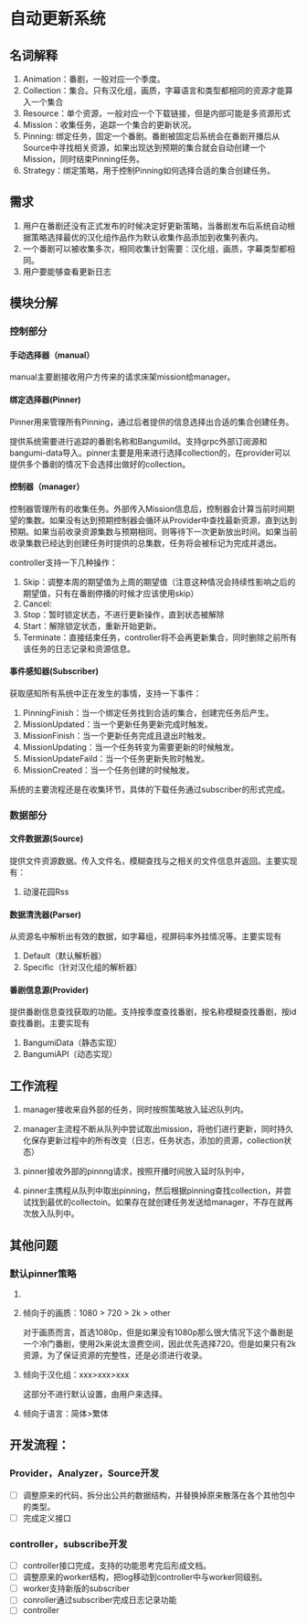 # 自动更新系统

## 名词解释

1. Animation：番剧，一般对应一个季度。
2. Collection：集合。只有汉化组，画质，字幕语言和类型都相同的资源才能算入一个集合
3. Resource：单个资源，一般对应一个下载链接，但是内部可能是多资源形式
4. Mission：收集任务，追踪一个集合的更新状况。
5. Pinning: 绑定任务，固定一个番剧。番剧被固定后系统会在番剧开播后从Source中寻找相关资源，如果出现达到预期的集合就会自动创建一个Mission，同时结束Pinning任务。
6. Strategy：绑定策略，用于控制Pinning如何选择合适的集合创建任务。

## 需求

1. 用户在番剧还没有正式发布的时候决定好更新策略，当番剧发布后系统自动根据策略选择最优的汉化组作品作为默认收集作品添加到收集列表内。
2. 一个番剧可以被收集多次，相同收集计划需要：汉化组，画质，字幕类型都相同。
3. 用户要能够查看更新日志

## 模块分解

### 控制部分

#### 手动选择器（manual）

manual主要剧接收用户方传来的请求床架mission给manager。

#### 绑定选择器(Pinner)

Pinner用来管理所有Pinning，通过后者提供的信息选择出合适的集合创建任务。

提供系统需要进行追踪的番剧名称和BangumiId。支持grpc外部订阅源和bangumi-data导入。pinner主要是用来进行选择collection的，在provider可以提供多个番剧的情况下会选择出做好的collection。

#### 控制器（manager）

控制器管理所有的收集任务。外部传入Mission信息后，控制器会计算当前时间期望的集数。如果没有达到预期控制器会循环从Provider中查找最新资源，直到达到预期。如果当前收录资源集数与预期相同，则等待下一次更新放出时间。如果当前收录集数已经达到创建任务时提供的总集数，任务将会被标记为完成并退出。

controller支持一下几种操作：

1. Skip：调整本周的期望值为上周的期望值（注意这种情况会持续性影响之后的期望值，只有在番剧停播的时候才应该使用skip）
2. Cancel: 
3. Stop：暂时锁定状态，不进行更新操作，直到状态被解除
4. Start：解除锁定状态，重新开始更新。
5. Terminate：直接结束任务，controller将不会再更新集合，同时删除之前所有该任务的日志记录和资源信息。

#### 事件感知器(Subscriber)

获取感知所有系统中正在发生的事情，支持一下事件：

1. PinningFinish：当一个绑定任务找到合适的集合，创建完任务后产生。
2. MissionUpdated：当一个更新任务更新完成时触发。
3. MissionFinish：当一个更新任务完成且退出时触发。
4. MissionUpdating：当一个任务转变为需要更新的时候触发。
5. MissionUpdateFaild：当一个任务更新失败时触发。
6. MissionCreated：当一个任务创建的时候触发。

系统的主要流程还是在收集环节，具体的下载任务通过subscriber的形式完成。

### 数据部分

#### 文件数据源(Source)

提供文件资源数据。传入文件名，模糊查找与之相关的文件信息并返回。主要实现有：

1. 动漫花园Rss

#### 数据清洗器(Parser)

从资源名中解析出有效的数据，如字幕组，视屏码率外挂情况等。主要实现有

1. Default（默认解析器）
2. Specific（针对汉化组的解析器）

#### 番剧信息源(Provider)

提供番剧信息查找获取的功能。支持按季度查找番剧，按名称模糊查找番剧，按id查找番剧。主要实现有

1. BangumiData（静态实现）
2. BangumiAPI（动态实现）

## 工作流程

1. manager接收来自外部的任务，同时按照策略放入延迟队列内。
2. manager主流程不断从队列中尝试取出mission，将他们进行更新，同时持久化保存更新过程中的所有改变（日志，任务状态，添加的资源，collection状态）



1. pinner接收外部的pinnng请求，按照开播时间放入延时队列中，
2. pinner主携程从队列中取出pinning，然后根据pinning查找collection，并尝试找到最优的collectoin。如果存在就创建任务发送给manager，不存在就再次放入队列中。



## 其他问题

### 默认pinner策略

1. 

2. 倾向于的画质：1080 > 720 > 2k > other

   对于画质而言，首选1080p，但是如果没有1080p那么很大情况下这个番剧是一个冷门番剧，使用2k来说太浪费空间，因此优先选择720。但是如果只有2k资源，为了保证资源的完整性，还是必须进行收录。

3. 倾向于汉化组：xxx>xxx>xxx

   这部分不进行默认设置，由用户来选择。

4. 倾向于语言：简体>繁体

   



## 开发流程：

### Provider，Analyzer，Source开发

- [ ] 调整原来的代码，拆分出公共的数据结构，并替换掉原来散落在各个其他包中的类型。
- [ ] 完成定义接口

### controller，subscribe开发

- [ ] controller接口完成，支持的功能思考完后形成文档。
- [ ] 调整原来的worker结构，把log移动到controller中与worker同级别。
- [ ] worker支持新版的subscriber
- [ ] conroller通过subscriber完成日志记录功能
- [ ] controller
